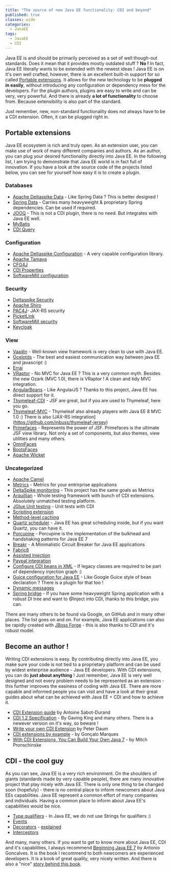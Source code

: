 ```yaml
---
title: "The source of new Java EE functionality: CDI and beyond"
published: true
classes: wide
categories:
  - JavaEE
tags:
  - JavaEE
  - CDI
---
```


Java EE is and should be primarily perceived as a set of well though-out standards. Does it mean that it provides mostly outdated stuff ? **No !** In fact, Java EE literally wants to be extended with the newest ideas ! Java EE is on it's own well crafted, however, there is an excellent built-in support for so called [Portable extensions](http://docs.jboss.org/cdi/spec/1.2/cdi-spec.html#spi). It allows for the new technology to be **plugged in easily**, without introducing any configuration or dependency mess for the developers. For the plugin authors, plugins are easy to write and can be very, very powerful. And there is already **a lot of functionality** to choose from. Because extensibility is also part of the standard.

Just remember, new, non-standard functionality does not always have to be a CDI extension. Often, it can be plugged right in.

## Portable extensions

Java EE ecosystem is rich and truly open. As an extension user, you can make use of work of many different companies and authors. As an author, you can plug your desired functionality directly into Java EE. In the following list, I am trying to demonstrate that Java EE world is in fact full of innovation. If you have a look at the source code of the projects listed below, you can see for yourself how easy it is to create a plugin.

### Databases

- [Apache Deltaspike Data](https://deltaspike.apache.org/documentation/data.html) - Like Spring Data ? This is better designed !
- [Spring Data](http://projects.spring.io/spring-data/) - Carries many heavyweight & proprietary Spring dependencies. Can be used if required.
- [JOOQ](https://www.jooq.org/) - This is not a CDI plugin, there is no need. But integrates with Java EE well.
- [MyBatis](https://github.com/mybatis/cdi)
- [CDI Query](https://github.com/ctpconsulting/query)

### Configuration
- [Apache Deltaspike Configuration](https://deltaspike.apache.org/index.html) - A very capable configuration library.
- [Apache Tamaya](http://tamaya.incubator.apache.org/)
- [CFG4J](http://www.cfg4j.org/)
- [CDI Properties](https://github.com/gonmarques/cdi-properties)
- [SoftwareMill configuration](https://github.com/softwaremill/softwaremill-common/tree/master/softwaremill-conf)

### Security
- [Deltaspike Security](https://deltaspike.apache.org/documentation/security.html)
- [Apache Shiro](https://shiro.apache.org/)
- [PAC4J](https://github.com/pac4j/jax-rs-pac4j)- JAX-RS security
- [PicketLink](http://picketlink.org/)
- [SoftwareMill security](https://github.com/softwaremill/softwaremill-common)
- [Keycloak](http://www.keycloak.org/)

### View
- [Vaadin](https://vaadin.com/docs/-/part/framework/advanced/advanced-cdi.html) - Well-known view framework is very clean to use with Java EE.
- [Ocelotds](http://ocelotds.org/) - The best and easiest communication way between java EE and javascript :)
- [Errai](http://erraiframework.org/)
- [VRaptor](http://www.vraptor.org/en/) - No MVC for Java EE ? This is a very common myth. Besides the new Ozark (MVC 1.0), there is VRaptor ! A clean and tidy MVC integration.
- [AngularBeans](http://bessemhmidi.github.io/AngularBeans/) - Like AngularJS ? Thanks to this project, Java EE has direct support for it.
- [Thymeleaf-CDI](https://github.com/inbuss/thymeleaf-cdi) - JSF are great, but if you are used to Thymeleaf, here you go. 
- [Thymeleaf-MVC](https://github.com/inbuss/thymeleaf-mvc) - Thymeleaf also already players with Java EE 8 MVC 1.0 :) There is also (JAX-RS integration](https://github.com/inbuss/thymeleaf-jersey)
- [Primefaces](http://primefaces.org/) - Represents the power of JSF. Primefaces is the ultimate JSF view library. Not only a set of components, but also themes, view utilities and many others. 
- [OmniFaces](http://showcase.omnifaces.org/)
- [BootsFaces](https://www.bootsfaces.net/)
- [Apache Wicket](https://github.com/42Lines/wicket-cdi)


### Uncategorized
- [Apache Camel](https://github.com/astefanutti/camel-cdi)
- [Metrics](https://github.com/astefanutti/metrics-cdi) - Metrics for your entrirprise applications
- [DeltaSpike monitoring](https://deltaspike.apache.org/addons.html) - This project has the same goals as Metrics
- [Arquillian](http://arquillian.org/) - Whole testing framework with bunch of CDI extensions. Absolutely unmatched testing platform.
- [JGlue Unit testing](http://jglue.org/cdi-unit-user-guide/) - Unit tests with CDI
- [Scripting extension](https://github.com/gunnarmorling/scripting-extension)
- [Method-level caching](https://github.com/logiquesistemas/cdi-cache-extension)
- [Quartz scheduler](https://github.com/Mark80/quartz-cdi) - Java EE has great scheduling inside, but if you want Quartz, you can have it.
- [Porcupine](https://github.com/AdamBien/porcupine) - Porcupine is the implementation of the bulkhead and handshaking patterns for Java EE 7
- [Breakr](https://github.com/AdamBien/breakr) - A Minimalistic Circuit Breaker for Java EE applications
- [Fabric8](https://fabric8.io/guide/cdi.html)
- [Assisted Injection](http://www.warski.org/blog/2010/10/di-and-oo-assisted-inject-in-cdi-weld/)
- [Paypal integration](https://github.com/softwaremill/softwaremill-common/tree/master/softwaremill-paypal)
- [Configure CDI beans in XML](https://github.com/rmannibucau/cdi-light-config) - If legacy classes are required to be part of dependency injection graph :)
- [Guice configuration for Java EE](https://github.com/avrecko/weld-guiceconfig) - Like Google Guice style of bean declaration ? There is a plugin for that too ! 
- [Dynamic messages](https://github.com/etecture/dynamic-messages)
- [Spring bridge](https://deltaspike.apache.org/addons.html) - If you have some heavyweight Spring application with a robust DI tree and want to @Inject into CDI, thanks to this bridge, you can.


There are many others to be found via Google, on GitHub and in many other places. The list goes on and on. For example, Java EE applications can also be rapidly created with [JBoss Forge](http://forge.jboss.org/) - this is also thanks to CDI and it's robust model.

## Become an author !

Writing CDI extensions is easy. By contributing directly into Java EE, you make sure your code is not tied to a proprietary platform and can be used by widest enterprise audience - Java EE developers. With CDI extensions, you can do **just about anything** ! Just remember, Java EE is very well designed and not every problem needs to be represented as an extension - this further improves the easiness of coding with Java EE. There are more capable and informed people you can visit and have a look at their great guides about what can be achieved with Java EE + CDI and how to achieve it.

- [CDI Extension guide](http://www.next-presso.com/2017/02/nobody-expects-the-cdi-portable-extensions/) by Antoine Sabot-Durand
- [CDI 1.2 Specification](http://docs.jboss.org/cdi/spec/1.2/cdi-spec.html#spi) - By Gaving King and many others. There is a newever version on it's way, so beware !
- [Write your own CDI Extension](https://www.javacodegeeks.com/2014/02/tutorial-writing-your-own-cdi-extension.html) by Peter Daum
- [CDI extensions by example](http://www.byteslounge.com/tutorials/java-ee-cdi-extension-example) - by Gonçalo Marques
- [With CDI Extensions, You Can Build Your Own Java 7](https://dzone.com/articles/cdi-extensions-you-can-build) - by Mitch Pronschinske

## CDI - the cool guy 

As you can see, Java EE is a very rich environment. On the shoulders of giants (standards made by very capable people), there are many innovative project that play nicely with Java EE. There is only one thing to be changed soon (hopefuly) - there is no central place to inform newcomers about Java EEs capabilities. Java EE represent a common effort of many companies and individuals. Having a common place to inform about Java EE's capabilities would be nice.

- [Type qualifiers](http://docs.jboss.org/cdi/spec/1.2/cdi-spec.html#qualifiers) - In Java EE, we do not use Strings for qualifiers :)
- [Events](http://docs.jboss.org/cdi/spec/1.2/cdi-spec.html#events)
- [Decorators](http://docs.jboss.org/cdi/spec/1.2/cdi-spec.html#decorators) - [explained](http://www.mastertheboss.com/jboss-frameworks/cdi/interceptors-and-decorators-tutorial)
- [Interceptors](http://docs.jboss.org/cdi/spec/1.2/cdi-spec.html#interceptors)

And many, many others. If you want to get to know more about Java EE, CDI and it's capabilities, I always recommend [Beginning Java EE 7](http://www.apress.com/us/book/9781430246268) by Antonio Goncalves. It is the book I recommend to both newcomers are experienced developers. It is a book of great quality, very nicely written. And there is also a "nice" [story behind this book](https://antoniogoncalves.org/2014/09/16/the-uncensored-java-ee-7-book/).
